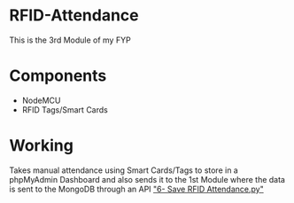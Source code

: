 # RFID-Attendance
 This is the 3rd Module of my FYP
 
# Components
 - NodeMCU
 - RFID Tags/Smart Cards
 
# Working
Takes manual attendance using Smart Cards/Tags to store in a phpMyAdmin Dashboard and also sends it to the 1st Module where the data is sent to the MongoDB through an API ["6- Save RFID Attendance.py"](https://github.com/AbdulHadi404/FaceRecognition-And-MaskDetection/blob/main/6-%20Save%20RFID%20Attendance.py)
